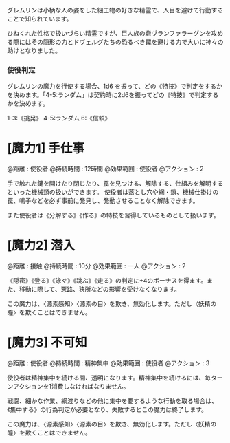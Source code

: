 グレムリンは小柄な人の姿をした細工物の好きな精霊で、人目を避けて行動することで知られています。

ひねくれた性格で扱いづらい精霊ですが、巨人族の砦ヴランファラーグンを攻める際にはその隠形の力とドヴェルグたちの恐るべき罠を避ける力で大いに神々の助けとなりました。

### 使役判定

グレムリンの魔力を行使する場合、1d6 を振って、どの《特技》で判定をするかを決めます。「4-5:ランダム」は契約時に2d6を振ってどの《特技》で判定するかを決めます。

1-3:《挑発》	4-5:ランダム	6:《信頼》


# [魔力1] 手仕事

@距離 : 使役者	@持続時間 : 12時間	@効果範囲 : 使役者	@アクション : 2

手で触れた鍵を開けたり閉じたり、罠を見つける、解除する、仕組みを解明するといった機械類の扱いができます。
使役者は落とし穴や網・鎖、機械仕掛けの罠、鳴子などを必ず事前に発見し、発動させることなく解除できます。

また使役者は《分解する》《作る》の特技を習得しているものとして扱います。

# [魔力2] 潜入

@距離 : 接触	@持続時間 : 10分	@効果範囲 : 一人	@アクション : 2

《隠密》《登る》《泳ぐ》《跳ぶ》《走る》の判定に+4のボーナスを得ます。また、移動に際して、悪路、狭所などの影響を受けなくなります。

この魔力は、〈源素感知〉〈源素の目〉を欺き、無効化します。ただし〈妖精の瞳〉を欺くことはできません。

# [魔力3] 不可知

@距離 : 使役者	@持続時間 : 精神集中	@効果範囲 : 使役者	@アクション : 3

使役者は精神集中を続ける間、透明になります。精神集中を続けるには、毎ターンアクションを1消費しなければなりません。

戦闘、細かな作業、綱渡りなどの他に集中を要するような行動を取る場合は、《集中する》の行為判定が必要となり、失敗するとこの魔力は終了します。

この魔力は、〈源素感知〉〈源素の目〉を欺き、無効化します。ただし〈妖精の瞳〉を欺くことはできません。
